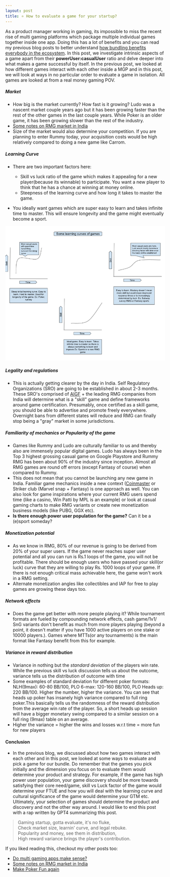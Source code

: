 ```yaml
---
layout: post
title: ⭐️ How to evaluate a game for your startup? 
---
```


As a product manager working in gaming, its impossible to miss the recent rise of multi gaming platforms which package multiple individual games together inside one app. Doing this has a lot of benefits and you can read my previous blog posts to better understand [how bundling benefits everybody in the ecosystem](https://rnikhil.com/2023/04/09/multi-vs-single-gaming.html). In this post, we investigate intrinsic aspects of a game apart from their **powerUser:casualUser** ratio and delve deeper into what makes a game successful by itself. In the previous post, we looked at how different games interact with each other inside a MGP and in this post, we will look at ways in no particular order to evaluate a game in isolation. All games are looked at from a real money gaming POV.

##### Market

- How big is the market currently? How fast is it growing? Ludo was a nascent market couple years ago but it has been growing faster than the rest of the other games in the last couple years. While Poker is an older game, it has been growing slower than the rest of the industry.
- [Some notes on RMG market in India](https://rnikhil.com/2023/04/03/gaming-state-india.html)
- Size of the market would also determine your competition. If you are planning to enter Rummy today, your acquisition costs would be high relatively compared to doing a new game like Carrom.

##### Learning Curve

- There are two important factors here:

    - Skill vs luck ratio of the game which makes it appealing for a new player(because its winnable) to participate. You want a new player to think that he has a chance at winning at money online.
    - Steepness of the learning curve and how long it takes to master the game.

- You ideally want games which are super easy to learn and takes infinite time to master. This will ensure longevity and the game might eventually become a sport.

<div align = "center">
<img  src="/assets/files/lcurve.png">
</div>

##### Legality and regulations

- This is actually getting clearer by the day in India. Self Regulatory Organizations (SRO) are going to be established in about 2-3 months. These SRO's comprised of [AIGF](https://www.aigf.in/) + the leading RMG companies from India will determine what is a "skill" game and define frameworks around game certification. Presumably, once certified as a skill game, you should be able to advertise and promote freely everywhere. Overnight bans from different states will reduce and RMG can finally stop being a "gray" market in some jurisdictions.

##### Familiarity of mechanics or Popularity of the game

- Games like Rummy and Ludo are culturally familiar to us and thereby also are immensely popular digital games. Ludo has always been in the Top 3 highest grossing casual game on Google Playstore and Rummy RMG has been about 90% of the industry since inception. Almost all RMG games are round off errors (except Fantasy of course) when compared to Rummy.
- This does not mean that you cannot be launching any new game in India. Familiar game mechanics inside a new context ([Coinmaster](https://play.google.com/store/apps/details?id=com.moonactive.coinmaster&hl=en&gl=US) or Striker club (Marvel snap + Fantasy) is one approach as well. You can also look for game inspirations where your current RMG users spend time (like a casino, Win Patti by MPL is an example) or look at casual gaming charts to make RMG variants or create new monetization business models (like PUBG, GGX etc).
- **Is there enough power user population for the game?** Can it be a (e)sport someday?

##### Monetization potential

- As we know in RMG, 80% of our revenue is going to be derived from 20% of your super users. If the game never reaches super user potential and all you can run is Rs.1 loops of the game, you will not be profitable. There should be enough users who have passed your skill(or luck) curve that they are willing to play Rs. 1000 loops of your game. If there is not enough critical mass achievable here, the game won't work in a RMG setting.
- Alternate monetization angles like collectibles and IAP for free to play games are growing these days too.

##### Network effects

- Does the game get better with more people playing it? While tournament formats are fueled by compounding network effects, cash game/1v1/ SnG variants don't benefit as much from more players playing (beyond a point, it doesn't matter if you have 1000 active players on one stake or 10000 players.). Games where MTTs(or any tournaments) is the main format like Fantasy benefit from this for example.

##### Variance in reward distribution

- Variance in nothing but the *standard deviation* of the players win rate. While the previous skill vs luck discussion tells us about the outcome, variance tells us the distribution of outcome with time
- Some examples of standard deviation for different poker formats: NLH(9max): 60-80 BB/100, PLO 6-max: 120-160 BB/100, PLO Heads up: 220 BB/100. Higher the number, higher the variance. You can see that heads up poker has insanely high variance compared to full ring poker.This basically tells us the randomness of the reward distribution from the average win rate of the player. So, a short heads up session will have a bigger monetary swing compared to a similar session on a full ring (9max) table on an average. 
- Higher the variance = higher the wins and losses w.r.t time = more fun for new players

#### Conclusion

- In the previous blog, we discussed about how two games interact with each other and in this post, we looked at some ways to evaluate and pick a game for our bundle. Do remember that the games you pick initially and the dimension you focus on to evaluate them would determine your product and strategy. For example, if the game has high power user population, your game discovery should be more towards satisfying their core need/game, skill vs Luck factor of the game would determine your FTUE and how you will deal with the learning curve and cultural significance of the game would determine your GTM etc. Ultimately, your selection of games should determine the product and discovery and not the other way around. I would like to end this post with a rap written by GPT4 summarizing this post.  

> Gaming startup, gotta evaluate, it's no fluke,<br>
> Check market size, learnin' curve, and legal rebuke.<br>
>Popularity and money, see them in distribution,<br>
>High reward variance brings the player's contribution.

If you liked reading this, checkout my other posts too:

- [Do multi gaming apps make sense?](https://rnikhil.com/2023/04/09/multi-vs-single-gaming.html)
- [Some notes on RMG market in India](https://rnikhil.com/2023/04/03/gaming-state-india.html)
- [Make Poker Fun again](https://rnikhil.com/2022/08/22/profit-growth-gamification.html)
